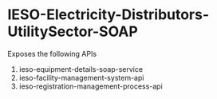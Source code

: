 # IESO-Electricity-Distributors-UtilitySector-SOAP

Exposes the following APIs

1. ieso-equipment-details-soap-service
2. ieso-facility-management-system-api
3. ieso-registration-management-process-api
